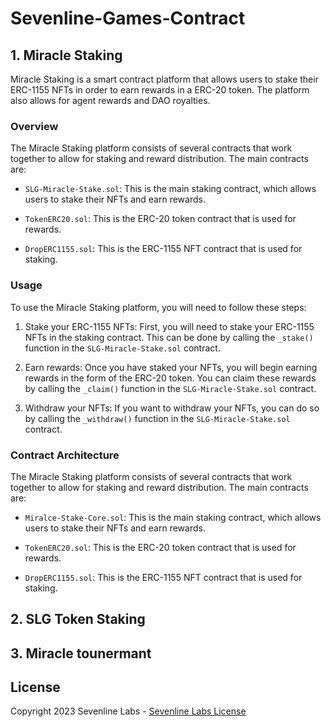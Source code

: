 # Sevenline-Games-Contract

## 1. Miracle Staking

Miracle Staking is a smart contract platform that allows users to stake their ERC-1155 NFTs in order to earn rewards in a ERC-20 token. The platform also allows for agent rewards and DAO royalties.

### Overview

The Miracle Staking platform consists of several contracts that work together to allow for staking and reward distribution. The main contracts are:

- `SLG-Miracle-Stake.sol`: This is the main staking contract, which allows users to stake their NFTs and earn rewards.

- `TokenERC20.sol`: This is the ERC-20 token contract that is used for rewards.

- `DropERC1155.sol`: This is the ERC-1155 NFT contract that is used for staking.

### Usage

To use the Miracle Staking platform, you will need to follow these steps:

1. Stake your ERC-1155 NFTs: First, you will need to stake your ERC-1155 NFTs in the staking contract. This can be done by calling the `_stake()` function in the `SLG-Miracle-Stake.sol` contract.

2. Earn rewards: Once you have staked your NFTs, you will begin earning rewards in the form of the ERC-20 token. You can claim these rewards by calling the `_claim()` function in the `SLG-Miracle-Stake.sol` contract.

3. Withdraw your NFTs: If you want to withdraw your NFTs, you can do so by calling the `_withdraw()` function in the `SLG-Miracle-Stake.sol` contract.

### Contract Architecture

The Miracle Staking platform consists of several contracts that work together to allow for staking and reward distribution. The main contracts are:

- `Miralce-Stake-Core.sol`: This is the main staking contract, which allows users to stake their NFTs and earn rewards.

- `TokenERC20.sol`: This is the ERC-20 token contract that is used for rewards.

- `DropERC1155.sol`: This is the ERC-1155 NFT contract that is used for staking.

## 2. SLG Token Staking

## 3. Miracle tounermant

## License

Copyright 2023 Sevenline Labs - [Sevenline Labs License](https://www.sevenlinelabs.com)
